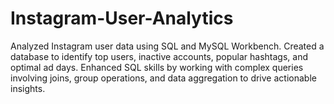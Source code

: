 # Instagram-User-Analytics
Analyzed Instagram user data using SQL and MySQL Workbench. Created a database to identify top users, inactive accounts, popular hashtags, and optimal ad days. Enhanced SQL skills by working with complex queries involving joins, group operations, and data aggregation to drive actionable insights.
